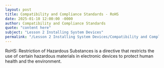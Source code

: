 ```yaml
---
layout: post
title: Compatibility and Compliance Standards - RoHS
date: 2025-01-10 12:00:00 -0000
author: Compatibility and Compliance Standards
quote: "content here"
subject: "Lesson 2 Installing System Devices"
permalink: "/Lesson 2 Installing System Devices/Compatibility and Compliance Standards/Compatibility and Compliance Standards - RoHS"
---
```


RoHS: Restriction of Hazardous Substances is a directive that restricts the use of certain hazardous materials in electronic devices to protect human health and the environment.
